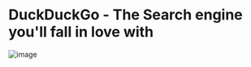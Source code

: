 # DuckDuckGo - The Search engine you'll fall in love with

![image](http://afterishtar.pl/images/100x100.gif)
